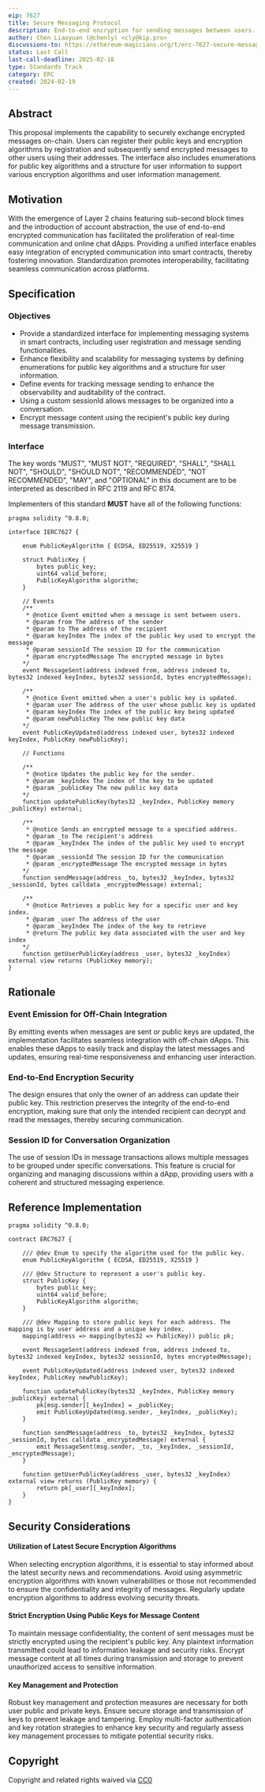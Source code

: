 ```yaml
---
eip: 7627
title: Secure Messaging Protocol
description: End-to-end encryption for sending messages between users.
author: Chen Liaoyuan (@chenly) <cly@kip.pro>
discussions-to: https://ethereum-magicians.org/t/erc-7627-secure-messaging-protocol/18761
status: Last Call
last-call-deadline: 2025-02-18
type: Standards Track
category: ERC
created: 2024-02-19
---
```


## Abstract

This proposal implements the capability to securely exchange encrypted messages on-chain. Users can register their public keys and encryption algorithms by registration and subsequently send encrypted messages to other users using their addresses. The interface also includes enumerations for public key algorithms and a structure for user information to support various encryption algorithms and user information management.

## Motivation

With the emergence of Layer 2 chains featuring sub-second block times and the introduction of account abstraction, the use of end-to-end encrypted communication has facilitated the proliferation of real-time communication and online chat dApps. Providing a unified interface enables easy integration of encrypted communication into smart contracts, thereby fostering innovation. Standardization promotes interoperability, facilitating seamless communication across platforms. 

## Specification

### Objectives

- Provide a standardized interface for implementing messaging systems in smart contracts, including user registration and message sending functionalities.
- Enhance flexibility and scalability for messaging systems by defining enumerations for public key algorithms and a structure for user information.
- Define events for tracking message sending to enhance the observability and auditability of the contract.
- Using a custom sessionId allows messages to be organized into a conversation.
- Encrypt message content using the recipient's public key during message transmission.

### Interface

The key words "MUST", "MUST NOT", "REQUIRED", "SHALL", "SHALL NOT", "SHOULD", "SHOULD NOT", "RECOMMENDED", "NOT RECOMMENDED", "MAY", and "OPTIONAL" in this document are to be interpreted as described in RFC 2119 and RFC 8174.

Implementers of this standard **MUST** have all of the following functions:

``` solidity
pragma solidity ^0.8.0;

interface IERC7627 {

    enum PublicKeyAlgorithm { ECDSA, ED25519, X25519 }

    struct PublicKey {
        bytes public_key; 
        uint64 valid_before;
        PublicKeyAlgorithm algorithm; 
    }
    
    // Events
	/**
     * @notice Event emitted when a message is sent between users.
     * @param from The address of the sender
     * @param to The address of the recipient
     * @param keyIndex The index of the public key used to encrypt the message
     * @param sessionId The session ID for the communication
     * @param encryptedMessage The encrypted message in bytes
	*/
    event MessageSent(address indexed from, address indexed to, bytes32 indexed keyIndex, bytes32 sessionId, bytes encryptedMessage);

	/**
     * @notice Event emitted when a user's public key is updated.
     * @param user The address of the user whose public key is updated
     * @param keyIndex The index of the public key being updated
     * @param newPublicKey The new public key data
	*/
    event PublicKeyUpdated(address indexed user, bytes32 indexed keyIndex, PublicKey newPublicKey);

    // Functions

	/**
     * @notice Updates the public key for the sender.
     * @param _keyIndex The index of the key to be updated
     * @param _publicKey The new public key data
	*/
    function updatePublicKey(bytes32 _keyIndex, PublicKey memory _publicKey) external;

	/**
     * @notice Sends an encrypted message to a specified address.
     * @param _to The recipient's address
     * @param _keyIndex The index of the public key used to encrypt the message
     * @param _sessionId The session ID for the communication
     * @param _encryptedMessage The encrypted message in bytes
	*/
    function sendMessage(address _to, bytes32 _keyIndex, bytes32 _sessionId, bytes calldata _encryptedMessage) external;

	/**
     * @notice Retrieves a public key for a specific user and key index.
     * @param _user The address of the user
     * @param _keyIndex The index of the key to retrieve
     * @return The public key data associated with the user and key index
	*/
    function getUserPublicKey(address _user, bytes32 _keyIndex) external view returns (PublicKey memory);
}
```

## Rationale

### Event Emission for Off-Chain Integration 
By emitting events when messages are sent or public keys are updated, the implementation facilitates seamless integration with off-chain dApps. This enables these dApps to easily track and display the latest messages and updates, ensuring real-time responsiveness and enhancing user interaction.

### End-to-End Encryption Security
The design ensures that only the owner of an address can update their public key. This restriction preserves the integrity of the end-to-end encryption, making sure that only the intended recipient can decrypt and read the messages, thereby securing communication.

### Session ID for Conversation Organization
The use of session IDs in message transactions allows multiple messages to be grouped under specific conversations. This feature is crucial for organizing and managing discussions within a dApp, providing users with a coherent and structured messaging experience.


## Reference Implementation

```solidity
pragma solidity ^0.8.0;

contract ERC7627 {

    /// @dev Enum to specify the algorithm used for the public key.
    enum PublicKeyAlgorithm { ECDSA, ED25519, X25519 }

    /// @dev Structure to represent a user's public key.
    struct PublicKey {
        bytes public_key; 
        uint64 valid_before;
        PublicKeyAlgorithm algorithm; 
    }

    /// @dev Mapping to store public keys for each address. The mapping is by user address and a unique key index.
    mapping(address => mapping(bytes32 => PublicKey)) public pk;

    event MessageSent(address indexed from, address indexed to, bytes32 indexed keyIndex, bytes32 sessionId, bytes encryptedMessage);

    event PublicKeyUpdated(address indexed user, bytes32 indexed keyIndex, PublicKey newPublicKey);

    function updatePublicKey(bytes32 _keyIndex, PublicKey memory _publicKey) external {
        pk[msg.sender][_keyIndex] = _publicKey;
        emit PublicKeyUpdated(msg.sender, _keyIndex, _publicKey);
    }

    function sendMessage(address _to, bytes32 _keyIndex, bytes32 _sessionId, bytes calldata _encryptedMessage) external {
        emit MessageSent(msg.sender, _to, _keyIndex, _sessionId, _encryptedMessage);
    }

    function getUserPublicKey(address _user, bytes32 _keyIndex) external view returns (PublicKey memory) {
        return pk[_user][_keyIndex];
    }
}
```

## Security Considerations

#### Utilization of Latest Secure Encryption Algorithms
When selecting encryption algorithms, it is essential to stay informed about the latest security news and recommendations. Avoid using asymmetric encryption algorithms with known vulnerabilities or those not recommended to ensure the confidentiality and integrity of messages. Regularly update encryption algorithms to address evolving security threats.

#### Strict Encryption Using Public Keys for Message Content
To maintain message confidentiality, the content of sent messages must be strictly encrypted using the recipient's public key. Any plaintext information transmitted could lead to information leakage and security risks. Encrypt message content at all times during transmission and storage to prevent unauthorized access to sensitive information.

#### Key Management and Protection
Robust key management and protection measures are necessary for both user public and private keys. Ensure secure storage and transmission of keys to prevent leakage and tampering. Employ multi-factor authentication and key rotation strategies to enhance key security and regularly assess key management processes to mitigate potential security risks.

## Copyright

Copyright and related rights waived via [CC0](/LICENSE.md)
